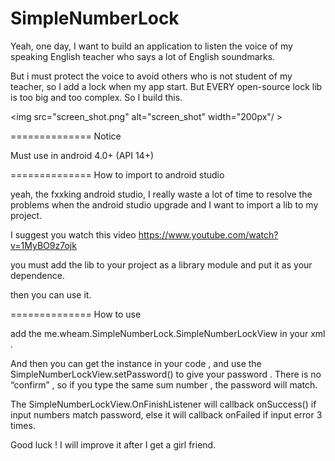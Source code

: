 SimpleNumberLock
================

Yeah, one day, I want to build an application to listen the voice of my speaking English teacher who says a lot of English soundmarks.

But i must protect the voice to avoid others who is not student of my teacher, so I add a lock when my app start. But EVERY open-source lock lib is too big and too complex. So I build this.

<img src="screen_shot.png" alt="screen_shot" width="200px"/ >

==============
Notice 

Must use in android 4.0+ (API 14+)


==============
How to import to android studio

yeah, the fxxking android studio, I really waste a lot of time to resolve the problems when the android studio upgrade and I want to import a lib to my project.

I suggest you watch this video  https://www.youtube.com/watch?v=1MyBO9z7ojk

you must add the lib to your project as a library module and put it as your dependence.

then you can use it.


==============
How to use

add the me.wheam.SimpleNumberLock.SimpleNumberLockView in your xml .

And then you can get the instance in your code , and use the SimpleNumberLockView.setPassword() to give your password . There is no “confirm” , so if you type the same sum number , the password will match.

The SimpleNumberLockView.OnFinishListener will callback onSuccess() if input numbers match password, else it will callback onFailed if input error 3 times.


Good luck ! I will improve it after I get a girl friend.

